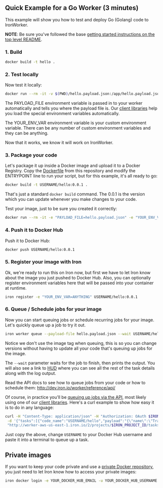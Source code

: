 ## Quick Example for a Go Worker (3 minutes)

This example will show you how to test and deploy Go (Golang) code to IronWorker.

**NOTE**: Be sure you've followed the base [getting started instructions on the top level README](https://github.com/iron-io/dockerworker).

### 1. Build

```sh
docker build -t hello .
```

### 2. Test locally

Now test it locally:

```sh
docker run --rm -it -v $(PWD)/hello.payload.json:/app/hello.payload.json -e "PAYLOAD_FILE=hello.payload.json" -e "YOUR_ENV_VAR=ANYTHING" hello
```

The PAYLOAD_FILE environment variable is passed in to your worker automatically and tells you
where the payload file is. Our [client libraries](http://dev.iron.io/worker/libraries/) help you load the special environment variables automatically.

The YOUR_ENV_VAR environment variable is your custom environment variable. There can
be any number of custom environment variables and they can be anything.

Now that it works, we know it will work on IronWorker.

### 3. Package your code

Let's package it up inside a Docker image and upload it to a Docker Registry. Copy the [Dockerfile](https://github.com/iron-io/dockerworker/blob/master/go/Dockerfile) from this repository
and modify the ENTRYPOINT line to run your script, but for this example, it's all ready to go:

```sh
docker build -t USERNAME/hello:0.0.1 .
```

That's just a standard `docker build` command. The 0.0.1 is the version which you can update
whenever you make changes to your code.

Test your image, just to be sure you created it correctly:

```sh
docker run --rm -it -e "PAYLOAD_FILE=hello.payload.json" -e "YOUR_ENV_VAR=ANYTHING" USERNAME/hello:0.0.1
```

### 4. Push it to Docker Hub

Push it to Docker Hub:

```sh
docker push USERNAME/hello:0.0.1
```

### 5. Register your image with Iron

Ok, we're ready to run this on Iron now, but first we have to let Iron know about the
image you just pushed to Docker Hub. Also, you can optionally register environment variables here that will be passed into your container at runtime.

```sh
iron register -e "YOUR_ENV_VAR=ANYTHING" USERNAME/hello:0.0.1
```

### 6. Queue / Schedule jobs for your image

Now you can start queuing jobs or schedule recurring jobs for your image. Let's quickly
queue up a job to try it out.

```sh
iron worker queue --payload-file hello.payload.json --wait USERNAME/hello
```

Notice we don't use the image tag when queuing, this is so you can change versions
without having to update all your code that's queuing up jobs for the image.

The `--wait` parameter waits for the job to finish, then prints the output.
You will also see a link to [HUD](http://hud.iron.io) where you can see all the rest of the task details along with the log output.

Read the API docs to see how to queue jobs from your code or how to schedule them:
http://dev.iron.io/worker/reference/api/

Of course, in practice you'll be
[queuing up jobs via the API](http://dev.iron.io/worker/reference/api/#queue_a_task),
most likely using one of our
[client libraries](http://dev.iron.io/worker/libraries/).
Here's a curl example to show how easy it is to do in any language:

```sh
curl -H "Content-Type: application/json" -H "Authorization: OAuth $IRON_TOKEN" \
 -d '{"tasks":[{"code_name":"USERNAME/hello","payload":"{\"name\":\"Travis\"}"}]}' \
 "http://worker-aws-us-east-1.iron.io/2/projects/$IRON_PROJECT_ID/tasks"
```

Just copy the above, change `USERNAME` to your Docker Hub username and paste it into a terminal
to queue up a task.
## Private images

If you want to keep your code private and use a [private Docker repository](https://docs.docker.com/docker-hub/repos/#private-repositories), you just need
to let Iron know how to access your private images:

```sh
iron docker login -e YOUR_DOCKER_HUB_EMAIL -u YOUR_DOCKER_HUB_USERNAME -p YOUR_DOCKER_HUB_PASSWORD
```
